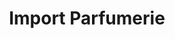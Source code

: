 ---
title: "Import Parfumerie"
url: /zuerich/import-parfumerie-stadelhoferstrasse/
shop: Parfümerie
---